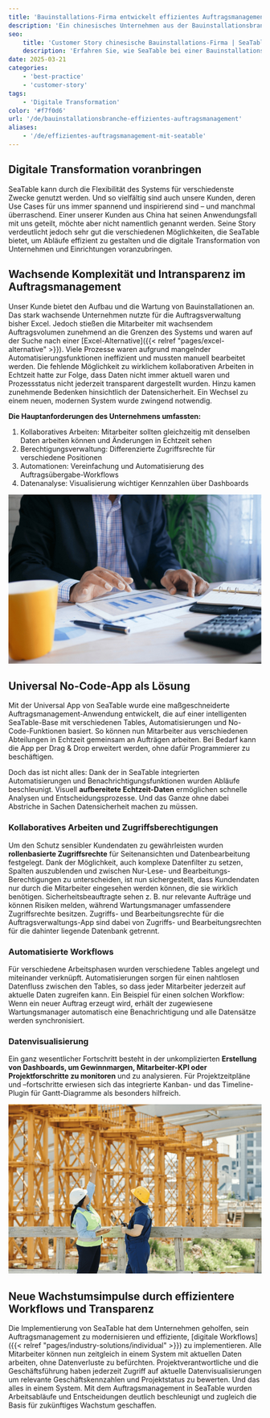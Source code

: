 ```yaml
---
title: 'Bauinstallations-Firma entwickelt effizientes Auftragsmanagement mit SeaTable'
description: 'Ein chinesisches Unternehmen aus der Bauinstallationsbranche hat mit SeaTable seine Auftragsverwaltung neu aufgesetzt und damit seine digitale Transformation erfolgreich vorangebracht. Entstanden ist ein hocheffizientes, modernes Management-System mit Universal App.'
seo:
    title: 'Customer Story chinesische Bauinstallations-Firma | SeaTable'
    description: 'Erfahren Sie, wie SeaTable bei einer Bauinstallations-Firma die Auftragsverwaltung neu aufsetzte und die digitale Transformation einleitete'
date: 2025-03-21
categories:
    - 'best-practice'
    - 'customer-story'
tags:
    - 'Digitale Transformation'
color: '#f7f0d6'
url: '/de/bauinstallationsbranche-effizientes-auftragsmanagement'
aliases:
    - '/de/effizientes-auftragsmanagement-mit-seatable'
---
```


## Digitale Transformation voranbringen

SeaTable kann durch die Flexibilität des Systems für verschiedenste Zwecke genutzt werden. Und so vielfältig sind auch unsere Kunden, deren Use Cases für uns immer spannend und inspirierend sind – und manchmal überraschend. Einer unserer Kunden aus China hat seinen Anwendungsfall mit uns geteilt, möchte aber nicht namentlich genannt werden. Seine Story verdeutlicht jedoch sehr gut die verschiedenen Möglichkeiten, die SeaTable bietet, um Abläufe effizient zu gestalten und die digitale Transformation von Unternehmen und Einrichtungen voranzubringen. 

## Wachsende Komplexität und Intransparenz im Auftragsmanagement

Unser Kunde bietet den Aufbau und die Wartung von Bauinstallationen an. Das stark wachsende Unternehmen nutzte für die Auftragsverwaltung bisher Excel. Jedoch stießen die Mitarbeiter mit wachsendem Auftragsvolumen zunehmend an die Grenzen des Systems und waren auf der Suche nach einer [Excel-Alternative]({{< relref "pages/excel-alternative" >}}). Viele Prozesse waren aufgrund mangelnder Automatisierungsfunktionen ineffizient und mussten manuell bearbeitet werden. Die fehlende Möglichkeit zu wirklichem kollaborativen Arbeiten in Echtzeit hatte zur Folge, dass Daten nicht immer aktuell waren und Prozessstatus nicht jederzeit transparent dargestellt wurden. Hinzu kamen zunehmende Bedenken hinsichtlich der Datensicherheit. Ein Wechsel zu einem neuen, modernen System wurde zwingend notwendig.     

**Die Hauptanforderungen des Unternehmens umfassten:**

1. Kollaboratives Arbeiten: Mitarbeiter sollten gleichzeitig mit denselben Daten arbeiten können und Änderungen in Echtzeit sehen
1. Berechtigungsverwaltung: Differenzierte Zugriffsrechte für verschiedene Positionen
1. Automationen: Vereinfachung und Automatisierung des Auftragsübergabe-Workflows
1. Datenanalyse: Visualisierung wichtiger Kennzahlen über Dashboards

![Universal No-Code-App - Tablet mit Statistiken](Customer-Story_CN_Datenvisualisierung.jpg)

## Universal No-Code-App als Lösung

Mit der Universal App von SeaTable wurde eine maßgeschneiderte Auftragsmanagement-Anwendung entwickelt, die auf einer intelligenten SeaTable-Base mit verschiedenen Tables, Automatisierungen und No-Code-Funktionen basiert. So können nun Mitarbeiter aus verschiedenen Abteilungen in Echtzeit gemeinsam an Aufträgen arbeiten. Bei Bedarf kann die App per Drag & Drop erweitert werden, ohne dafür Programmierer zu beschäftigen.

Doch das ist nicht alles: Dank der in SeaTable integrierten Automatisierungen und Benachrichtigungsfunktionen wurden Abläufe beschleunigt. Visuell **aufbereitete Echtzeit-Daten** ermöglichen schnelle Analysen und Entscheidungsprozesse. Und das Ganze ohne dabei Abstriche in Sachen Datensicherheit machen zu müssen.

### Kollaboratives Arbeiten und Zugriffsberechtigungen

Um den Schutz sensibler Kundendaten zu gewährleisten wurden **rollenbasierte Zugriffsrechte** für Seitenansichten und Datenbearbeitung festgelegt. Dank der Möglichkeit, auch komplexe Datenfilter zu setzen, Spalten auszublenden und zwischen Nur-Lese- und Bearbeitungs-Berechtigungen zu unterscheiden, ist nun sichergestellt, dass Kundendaten nur durch die Mitarbeiter eingesehen werden können, die sie wirklich benötigen. Sicherheitsbeauftragte sehen z. B. nur relevante Aufträge und können Risiken melden, während Wartungsmanager umfassendere Zugriffsrechte besitzen. Zugriffs- und Bearbeitungsrechte für die Auftragsverwaltungs-App sind dabei von Zugriffs- und Bearbeitungsrechten für die dahinter liegende Datenbank getrennt.

### Automatisierte Workflows

Für verschiedene Arbeitsphasen wurden verschiedene Tables angelegt und miteinander verknüpft. Automatisierungen sorgen für einen nahtlosen Datenfluss zwischen den Tables, so dass jeder Mitarbeiter jederzeit auf aktuelle Daten zugreifen kann. Ein Beispiel für einen solchen Workflow: Wenn ein neuer Auftrag erzeugt wird, erhält der zugewiesene Wartungsmanager automatisch eine Benachrichtigung und alle Datensätze werden synchronisiert.

### Datenvisualisierung

Ein ganz wesentlicher Fortschritt besteht in der unkomplizierten **Erstellung von Dashboards, um Gewinnmargen, Mitarbeiter-KPI oder Projektforschritte zu monitoren** und zu analysieren. Für Projektzeitpläne und –fortschritte erwiesen sich das integrierte Kanban- und das Timeline-Plugin für Gantt-Diagramme als besonders hilfreich.

![Baustelle planen mit Datenvisualisierung in SeaTable](Customer-Story_CN_Neue-Wachstumsimpulse.jpg)

## Neue Wachstumsimpulse durch effizientere Workflows und Transparenz

Die Implementierung von SeaTable hat dem Unternehmen geholfen, sein  Auftragsmanagement zu modernisieren und effiziente, [digitale Workflows]({{< relref "pages/industry-solutions/individual" >}}) zu implementieren. Alle Mitarbeiter können nun zeitgleich in einem System mit aktuellen Daten arbeiten, ohne Datenverluste zu befürchten. Projektverantwortliche und die Geschäftsführung haben jederzeit Zugriff auf aktuelle Datenvisualisierungen um relevante Geschäftskennzahlen und Projektstatus zu bewerten. Und das alles in einem System. Mit dem Auftragsmanagement in SeaTable wurden Arbeitsabläufe und Entscheidungen deutlich beschleunigt und zugleich die Basis für zukünftiges Wachstum geschaffen.
